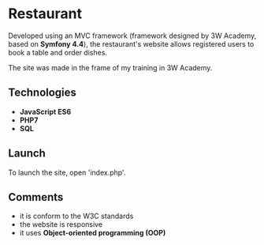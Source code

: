 # Restaurant
Developed using an MVC framework (framework designed by 3W Academy, based on __Symfony 4.4__), the restaurant's website allows registered users to book a table and order dishes.

The site was made in the frame of my training in 3W Academy.

## Technologies
* __JavaScript ES6__
* __PHP7__
* __SQL__

## Launch
To launch the site, open 'index.php'.

## Comments
* it is conform to the W3C standards
* the website is responsive
* it uses __Object-oriented programming (OOP)__
